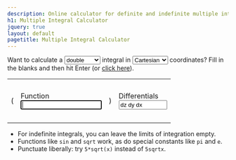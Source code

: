 ```yaml
---
description: Online calculator for definite and indefinite multiple integrals using Cartesian, polar, cylindrical, or spherical coordinates.
h1: Multiple Integral Calculator
jquery: true
layout: default
pagetitle: Multiple Integral Calculator
---
```


<div id="calc">
  <p>
    Want to calculate a <select id="order">
      <option value="1">single</option>
      <option value="2" selected="selected">double</option>
      <option value="3">triple</option>
      <option value="4">quadruple</option>
    </select> integral in <select id="coords">
      <option value="1">Cartesian</option>
      <option value="2">polar</option>
      <option value="3">cylindrical</option>
      <option value="4">spherical</option>
    </select> coordinates? Fill in the blanks and then hit Enter (or <a href="javascript:;" id="integrate" _target="blank">click here</a>).
  </p>
  <table class="borderless">
    <tr class="upper">
      <td class="paren" rowspan="3">(</td>
      <td>&nbsp;</td>
      <td class="paren" rowspan="3">)</td>
      <td>&nbsp;</td>
    </tr>
    <tr class="center">
      <td id="integrand">Function<br><input type="text" autofocus></td>
      <td id="differentials">Differentials<br><input type="text" style="width:110px;" value="dz dy dx"></td>
    </tr>
    <tr class="lower">
      <td>&nbsp;</td>
      <td>&nbsp;</td>
    </tr>
  </table>
  <ul>
    <li>For indefinite integrals, you can leave the limits of integration empty.</li>
    <li>Functions like <code>sin</code> and <code>sqrt</code> work, as do special constants like <code>pi</code> and <code>e</code>.</li>
    <li>Punctuate liberally: try <code>5*sqrt(x)</code> instead of <code>5sqrtx</code>.</li>
  </ul>
</div>

<script>
(function(){
var
  order = 0, // Number of integration symbols
  jacobian = '', // Jacobian to append
  example = '', // Example function
  coords = 0, // Current coordinate system
  COORDS = { // Coordinate system enum
    CARTESIAN: 1,
    POLAR: 2,
    CYLINDRICAL: 3,
    SPHERICAL: 4
  };

var settings = function() {
  var tmp = parseInt($('#order').val(), 10);
  if (order !== tmp) {
    // Update to new integral order
    order = tmp;
    switch (order) {
      case 2:
        $('#coords option[value=2]').show();
        $('#coords option[value=3], #coords option[value=4]').hide();
        break;
      case 3:
        $('#coords option[value=3], #coords option[value=4]').show();
        $('#coords option[value=2]').hide();
        break;
      default:
        $('#coords option[value!=1]').hide();
        break;
    }
    $('#coords').val(COORDS.CARTESIAN + '');
    coords = 0;
    $('.removable').remove();
    for (var i = 0; i < order; ++i) {
      $('#calc .upper').prepend('<td class="removable limit"><input type="text" style="width:3em"></td>');
      $('#calc .center').prepend('<td class="removable int">&int;</td>');
      $('#calc .lower').prepend('<td class="removable limit"><input type="text" style="width:3em"></td>');
    }
  }

  tmp = 1 * $('#coords').val();
  // Update to new coordinate system
  $('#calc table input[type=text]').val('');
  coords = tmp;
  jacobian = '';
  example = '';
  switch (coords) {
    case COORDS.CARTESIAN:
      $('#differentials input').val('dx dy dz dt'.substring(0, 3 * order - 1));
      $('#jacobian').hide();
      switch (order) {
        case 2:
          example = 'x*y^2';
          break;
        case 3:
          example = 'x + 3*y*z + z^2';
          break;
        case 4:
          example = '2*x*y + t^3';
          break;
        default:
          example = '7*x + 3';
          break;
      }
      break;
    case COORDS.POLAR:
      jacobian = '*r';
      $('#jacobian').show();
      $('#differentials input').val('dr dt');
      example = '(r + 2*t)';
      break;
    case COORDS.CYLINDRICAL:
      $('#differentials input').val('dz dr dt');
      jacobian = '*r';
      $('#jacobian').show();
      example = 'r*sin(t)';
      break;
    case COORDS.SPHERICAL:
      $('#differentials input').val('dr dt df');
      jacobian = '*(r^2)*sin(f)';
      $('#jacobian').show();
      example = '16*r*cos(f)';
      break;
    default:
      console.log('Invalid coordinate system: ' + coords);
      $('#differentials input').val('');
      $('#jacobian').hide();
      break;
  }
  $('#integrand input').prop('placeholder', example + jacobian);
};

var countSubstrings = function(haystack, needle) {
  return (haystack.match(needle) || []).length;
};

// Open Maxima tab
var submit = function() {
  var integrand = $.trim($('#integrand input').val());
  var differentials = $.trim($('#differentials input').val()).replace(/ |d/g, '');
  var $limits = $('#calc .upper input, #calc .lower input');

  // Validate inputs
  if (!integrand) {
    alert('You didn\'t enter a function to integrate!');
    return;
  }
  if (!differentials) {
    alert('You didn\'t enter any differentials!');
    return;
  }
  if (countSubstrings(integrand, /\(/g) !== countSubstrings(integrand, /\)/g)) {
    alert('Your parentheses aren\'t matched!');
    return;
  }
  if (countSubstrings(integrand, /\[/g) !== countSubstrings(integrand, /\]/g)) {
    alert('Your brackets aren\'t matched!');
    return;
  }

  // Build query string using integrand and differentials
  var query = integrand;
  for (var i = 0; i < differentials.length; ++i) {
    // Add bounds
    variable = differentials[i];
    var limitIndex = differentials.length - 1 - i;
    var upper = $.trim($('#calc .upper td:eq(' + limitIndex + ') input').val());
    var lower = $.trim($('#calc .lower td:eq(' + limitIndex + ') input').val());
    if (!upper.length !== !lower.length) {
      alert('Limits of integration for each integral must be either both empty or both filled!');
      return;
    }
    var secondArg = upper && lower ? '(' + variable + ',' + lower + ',' + upper + ')' : variable;
    query = 'integrate(' + query + ',' + secondArg + ')';
  }
  query = [
    'from mpmath import *', // Constants
    'a,b,c,d,e,f,g,h,i,j,k,l,m,n,o,p,q,r,s,t,u,v,w,x,y,z=symbols(\'a b c d e f g h i j k l m n o p q r s t u v w x y z\')', // Variables
    query.replace(/\^/g, '**') // Exponentiation
  ].join('\n');
  query = 'http://live.sympy.org/?evaluate=' + encodeURIComponent(query);

  // console.log(query);
  window.open(query, '_blank');
};

// Initialization

settings();
$('#integrand input').focus();

// Event bindings

$('#calc select').change(settings);

$('#calc input[type=text]').on('change keyup', function(e) {
  e.keyCode === 13 && submit();
});

$('#jacobian').click(function() {
  $('#integrand input').val($('#integrand input').val() + jacobian);
});

$('#integrate').click(submit);
}());
</script>
